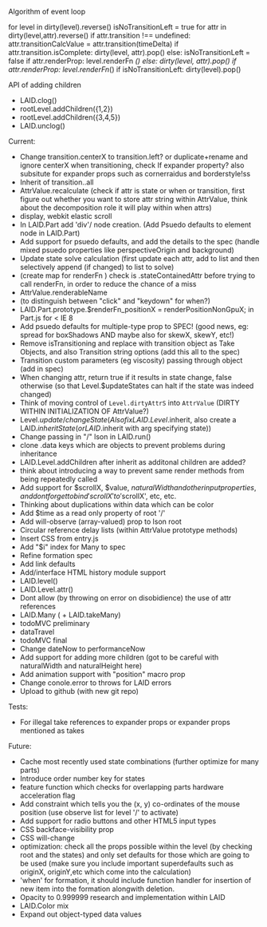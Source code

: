 


Algorithm of event loop

  for level in dirty(level).reverse()
    isNoTransitionLeft = true
    for attr in dirty(level,attr).reverse()
      if attr.transition !== undefined:
        attr.transitionCalcValue = attr.transition(timeDelta)
        if attr.transition.isComplete:
          dirty(level, attr).pop()
        else:
          isNoTransitionLeft = false
        if attr.renderProp:
          level.renderFn _<renderProp>()
      else:
        dirty(level, attr).pop()
        if attr.renderProp:
          level.renderFn_<renderProp>()
    if isNoTransitionLeft:
      dirty(level).pop()



API of adding children
  - LAID.clog()
  - rootLevel.addChildren({1,2})
  - rootLevel.addChildren({3,4,5})
  - LAID.unclog()


Current:
  - Change transition.centerX to transition.left? or duplicate+rename and ignore
  centerX when transitioning, check If expander property? also subsitute for
  expander props such as cornerraidus and borderstyle!ss
  - Inherit of transition.<attr>.all
  - AttrValue.recalculate (check if attr is state or when or transition, first
    figure out whether you want to store attr string within AttrValue, think
    about the decomposition role it will play within when attrs)
  - display, webkit elastic scroll
  - In LAID.Part add 'div'/<other html node dependent of type> node creation. (Add Psuedo defaults to element node in LAID.Part)
  - Add support for psuedo defaults, and add the details to the spec (handle mixed psuedo properties like perspectiveOrigin and background)
  - Update state solve calculation (first update each attr, add to list and then selectively append (if changed) to list to solve)
  - (create map for renderFn ) check is .stateContainedAttr before  trying to call renderFn, in order to reduce the chance of a miss
  - AttrValue.renderableName
  - (to distinguish between "click" and "keydown" for when?)
  - LAID.Part.prototype.$renderFn_positionX = renderPositionNonGpuX; in Part.js for < IE 8
  - Add psuedo defaults for multiple-type prop to SPEC! (good news, eg: spread for boxShadows AND maybe also for skewX, skewY, etc!)
  - Remove isTransitioning and replace with transition object as Take Objects, and also Transition string options (add this all to
    the spec)
  - Transition custom parameters (eg viscosity) passing through object (add in spec)
  - When changing attr, return true if it results in state change, false otherwise (so that Level.$updateStates can halt if the state
    was indeed changed)
  - Think of moving control of `Level.dirtyAttrS` into `AttrValue` (DIRTY WITHIN INITIALIZATION OF AttrValue?)
  - Level.$update/changeState (Also fix LAID.Level.$inherit, also create a LAID.$inheritState (or LAID.$inherit with arg specifying state))
  - Change passing in "/" lson in LAID.run()
  - clone .data keys which are objects to prevent problems during inheritance
  - LAID.Level.addChildren after inherit as additonal children are added?
  - think about introducing a way to prevent same render methods from being repeatedly called
  - Add support for $scrollX, $value, $naturalWidth and other input properties, and dont forget to bind 'scrollX' to '$scrollX', etc, etc.
  - Thinking about duplications within data which can be color
  - Add $time as a read only property of root '/'
  - Add will-observe (array-valued) prop to lson root
  - Circular reference delay lists (within AttrValue prototype methods)
  - Insert CSS from entry.js
  - Add "$i" index for Many to spec
  - Refine formation spec
  - Add link defaults
  - Add/interface HTML history module support
  - LAID.level()
  - LAID.Level.attr()
  - Dont allow (by throwing on error on disobidience) the use of attr references
  - LAID.Many ( + LAID.takeMany)
  - todoMVC preliminary  
  - dataTravel
  - todoMVC final  
  - Change dateNow to performanceNow
  - Add support for adding more children (got to be careful with naturalWidth and naturalHeight here)
  - Add animation support with "position" macro prop
  - Change conole.error to throws for LAID errors
  - Upload to github (with new git repo)

Tests:
  - For illegal take references to expander props or expander props mentioned as takes



Future:
  - Cache most recently used state combinations (further optimize for many parts)
  - Introduce order number key for states
  - feature function which checks for overlapping parts
hardware acceleration flag
  - Add constraint which tells you the (x, y) co-ordinates of the mouse position (use observe list for level '/' to activate)
  - Add support for radio buttons and other HTML5 input types
  - CSS backface-visibility prop
  - CSS will-change
  - optimization: check all the props possible within the level (by checking root and the states) and only set defaults for those which are going to be used (make sure you include important superdefaults such as originX, originY,etc which come into the calculation)
  - 'when' for formation, it should include function handler for insertion of new item into the formation alongwith deletion.
  - Opacity to 0.999999 research and implementation within LAID
  - LAID.Color mix
  - Expand out object-typed data values
